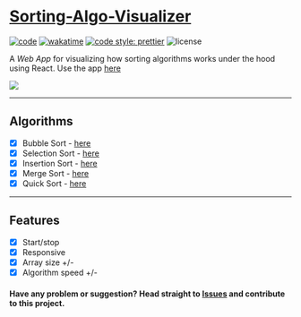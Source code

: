 # [Sorting-Algo-Visualizer](https://preidiot.github.io/sorting-algo-visualizer/)

[![code](https://tokei.rs/b1/github/preIdiot/sorting-algo-visualizer?category=code)](https://github.com/XAMPPRocky/tokei)
[![wakatime](http://wakatime.com/badge/github/preIdiot/sorting-algo-visualizer.svg)](https://wakatime.com/badge/github/preIdiot/sorting-algo-visualizer)
[![code style: prettier](https://img.shields.io/badge/code_style-prettier-ff69b4.svg)](https://github.com/prettier/prettier)
![license](https://img.shields.io/github/license/preIdiot/sorting-algo-visualizer)

A _Web App_ for visualizing how sorting algorithms works under the hood using React. Use the app [here](https://preidiot.github.io/sorting-algo-visualizer/)

![](https://raw.githubusercontent.com/preIdiot/sorting-algo-visualizer/assets/assets/demo.gif)

---

## Algorithms

- [x] Bubble Sort - [here](https://github.com/preIdiot/sorting-algo-visualizer/blob/master/src/components/BubbleSort.js)
- [x] Selection Sort - [here](https://github.com/preIdiot/sorting-algo-visualizer/blob/master/src/components/SelectionSort.js)
- [x] Insertion Sort - [here](https://github.com/preIdiot/sorting-algo-visualizer/blob/master/src/components/InsertionSort.js)
- [x] Merge Sort - [here](https://github.com/preIdiot/sorting-algo-visualizer/blob/master/src/components/MergeSort.js)
- [x] Quick Sort - [here](https://github.com/preIdiot/sorting-algo-visualizer/blob/master/src/components/QuickSort.js)

---

## Features

- [x] Start/stop
- [x] Responsive
- [x] Array size +/-
- [x] Algorithm speed +/-

#### **Have any problem or suggestion?** Head straight to [Issues](https://github.com/preIdiot/sorting-algo-visualizer/issues) and contribute to this project.
